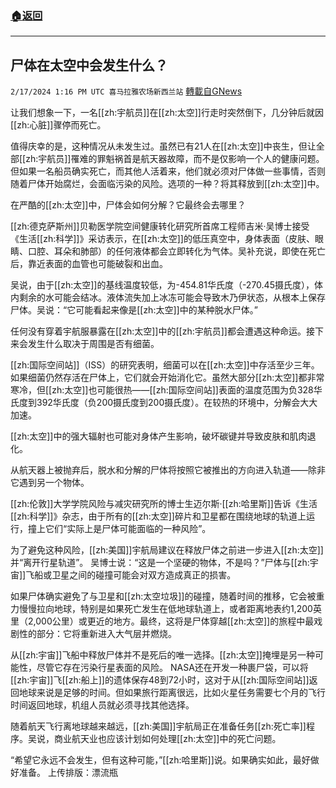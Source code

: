 ###  [:house:返回](README.md)
---


## 尸体在太空中会发生什么？
`2/17/2024 1:16 PM UTC 喜马拉雅农场新西兰站` [轉載自GNews](https://gnews.org/articles/2318612)

让我们想象一下，一名[[zh:宇航员]]在[[zh:太空]]行走时突然倒下，几分钟后就因[[zh:心脏]]骤停而死亡。

值得庆幸的是，这种情况从未发生过。虽然已有21人在[[zh:太空]]中丧生，但让全部[[zh:宇航员]]罹难的罪魁祸首是航天器故障，而不是仅影响一个人的健康问题。但如果一名船员确实死亡，而其他人活着来，他们就必须对尸体做一些事情，否则随着尸体开始腐烂，会面临污染的风险。选项的一种？将其释放到[[zh:太空]]中。

在严酷的[[zh:太空]]中，尸体会如何分解？它最终会去哪里？

[[zh:德克萨斯州]]贝勒医学院空间健康转化研究所首席工程师吉米·吴博士接受《生活[[zh:科学]]》采访表示，在[[zh:太空]]的低压真空中，身体表面（皮肤、眼睛、口腔、耳朵和肺部）的任何液体都会立即转化为气体。吴补充说，即使在死亡后，靠近表面的血管也可能破裂和出血。

吴说，由于[[zh:太空]]的基线温度较低，为\-454.81华氏度（\-270.45摄氏度），体内剩余的水可能会结冰。液体流失加上冰冻可能会导致木乃伊状态，从根本上保存尸体。吴说：“它可能看起来像是[[zh:太空]]中的某种脱水尸体。”

任何没有穿着宇航服暴露在[[zh:太空]]中的[[zh:宇航员]]都会遭遇这种命运。接下来会发生什么取决于周围是否有细菌。

[[zh:国际空间站]]（ISS）的研究表明，细菌可以在[[zh:太空]]中存活至少三年。如果细菌仍然存活在尸体上，它们就会开始消化它。虽然大部分[[zh:太空]]都非常寒冷，但[[zh:太空]]也可能很热——[[zh:国际空间站]]表面的温度范围为负328华氏度到392华氏度（负200摄氏度到200摄氏度）。在较热的环境中，分解会大大加速。

[[zh:太空]]中的强大辐射也可能对身体产生影响，破坏碳键并导致皮肤和肌肉退化。

从航天器上被抛弃后，脱水和分解的尸体将按照它被推出的方向进入轨道——除非它遇到另一个物体。

[[zh:伦敦]]大学学院风险与减灾研究所的博士生迈尔斯·[[zh:哈里斯]]告诉《生活[[zh:科学]]》杂志，由于所有的[[zh:太空]]碎片和卫星都在围绕地球的轨道上运行，撞上它们“实际上是尸体可能面临的一种风险”。

为了避免这种风险，[[zh:美国]]宇航局建议在释放尸体之前进一步进入[[zh:太空]]并“离开行星轨道”。 吴博士说：“这是一个坚硬的物体，不是吗？”尸体与[[zh:宇宙]]飞船或卫星之间的碰撞可能会对双方造成真正的损害。

如果尸体确实避免了与卫星和[[zh:太空垃圾]]的碰撞，随着时间的推移，它会被重力慢慢拉向地球，特别是如果死亡发生在低地球轨道上，或者距离地表约1,200英里（2,000公里）或更近的地方。最终，这将是尸体穿越[[zh:太空]]的旅程中最戏剧性的部分：它将重新进入大气层并燃烧。

从[[zh:宇宙]]飞船中释放尸体并不是死后的唯一选择。[[zh:太空]]掩埋是另一种可能性，尽管它存在污染行星表面的风险。 NASA还在开发一种裹尸袋，可以将[[zh:宇宙]]飞[[zh:船上]]的遗体保存48到72小时，这对于从[[zh:国际空间站]]返回地球来说是足够的时间。但如果旅行距离很远，比如火星任务需要七个月的飞行时间返回地球，机组人员就必须寻找其他选择。

随着航天飞行离地球越来越远，[[zh:美国]]宇航局正在准备任务[[zh:死亡率]]程序。吴说，商业航天业也应该计划如何处理[[zh:太空]]中的死亡问题。

“希望它永远不会发生，但有这种可能，”[[zh:哈里斯]]说。如果确实如此，最好做好准备。
上传排版：漂流瓶
